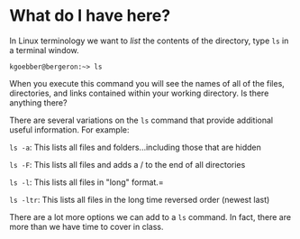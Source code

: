 # What do I have here?

In Linux terminology we want to *list* the contents of the directory,
type `ls` in a terminal window.

`kgoebber@bergeron:~> ls`

When you execute this command you will see the names of all of the
files, directories, and links contained within your working directory.
Is there anything there?

There are several variations on the `ls` command that provide
additional useful information. For example:

`ls -a`: This lists all files and folders...including those that are
hidden

`ls -F`: This lists all files and adds a / to the end of all directories

`ls -l`: This lists all files in "long" format.=

`ls -ltr`: This lists all files in the long time reversed order (newest last)

There are a lot more options we can add to a `ls` command. In fact,
there are more than we have time to cover in class.
